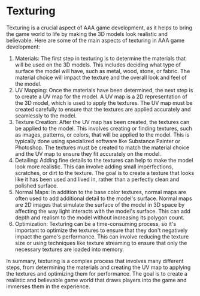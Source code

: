 # Texturing

Texturing is a crucial aspect of AAA game development, as it helps to bring the game world to life by making the 3D models look realistic and believable. Here are some of the main aspects of texturing in AAA game development:

1. Materials: The first step in texturing is to determine the materials that will be used on the 3D models. This includes deciding what type of surface the model will have, such as metal, wood, stone, or fabric. The material choice will impact the texture and the overall look and feel of the model.
2. UV Mapping: Once the materials have been determined, the next step is to create a UV map for the model. A UV map is a 2D representation of the 3D model, which is used to apply the textures. The UV map must be created carefully to ensure that the textures are applied accurately and seamlessly to the model.
3. Texture Creation: After the UV map has been created, the textures can be applied to the model. This involves creating or finding textures, such as images, patterns, or colors, that will be applied to the model. This is typically done using specialized software like Substance Painter or Photoshop. The textures must be created to match the material choice and the UV map to ensure they fit accurately on the model.
4. Detailing: Adding fine details to the textures can help to make the model look more realistic. This can involve adding small imperfections, scratches, or dirt to the texture. The goal is to create a texture that looks like it has been used and lived in, rather than a perfectly clean and polished surface.
5. Normal Maps: In addition to the base color textures, normal maps are often used to add additional detail to the model's surface. Normal maps are 2D images that simulate the surface of the model in 3D space by affecting the way light interacts with the model's surface. This can add depth and realism to the model without increasing its polygon count.
6. Optimization: Texturing can be a time-consuming process, so it's important to optimize the textures to ensure that they don't negatively impact the game's performance. This can involve reducing the texture size or using techniques like texture streaming to ensure that only the necessary textures are loaded into memory.

In summary, texturing is a complex process that involves many different steps, from determining the materials and creating the UV map to applying the textures and optimizing them for performance. The goal is to create a realistic and believable game world that draws players into the game and immerses them in the experience.
